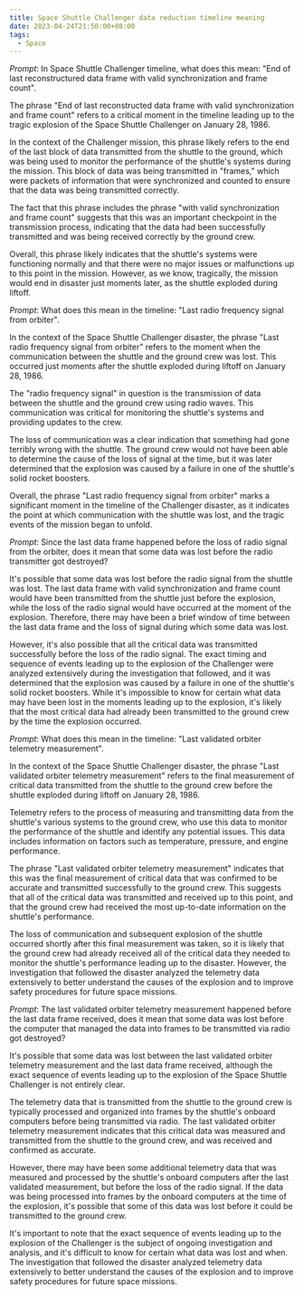 ```yaml
---
title: Space Shuttle Challenger data reduction timeline meaning
date: 2023-04-24T21:50:00+08:00
tags:
  - Space
---
```

_Prompt_: 
In Space Shuttle Challenger timeline, what does this mean: "End of last reconstructured data frame with valid synchronization and frame count".

The phrase "End of last reconstructed data frame with valid synchronization and frame count" refers to a critical moment in the timeline leading up to the tragic explosion of the Space Shuttle Challenger on January 28, 1986.

In the context of the Challenger mission, this phrase likely refers to the end of the last block of data transmitted from the shuttle to the ground, which was being used to monitor the performance of the shuttle's systems during the mission. This block of data was being transmitted in "frames," which were packets of information that were synchronized and counted to ensure that the data was being transmitted correctly.

The fact that this phrase includes the phrase "with valid synchronization and frame count" suggests that this was an important checkpoint in the transmission process, indicating that the data had been successfully transmitted and was being received correctly by the ground crew.

Overall, this phrase likely indicates that the shuttle's systems were functioning normally and that there were no major issues or malfunctions up to this point in the mission. However, as we know, tragically, the mission would end in disaster just moments later, as the shuttle exploded during liftoff.

_Prompt_: 
What does this mean in the timeline: "Last radio frequency signal from orbiter".

In the context of the Space Shuttle Challenger disaster, the phrase "Last radio frequency signal from orbiter" refers to the moment when the communication between the shuttle and the ground crew was lost. This occurred just moments after the shuttle exploded during liftoff on January 28, 1986.

The "radio frequency signal" in question is the transmission of data between the shuttle and the ground crew using radio waves. This communication was critical for monitoring the shuttle's systems and providing updates to the crew.

The loss of communication was a clear indication that something had gone terribly wrong with the shuttle. The ground crew would not have been able to determine the cause of the loss of signal at the time, but it was later determined that the explosion was caused by a failure in one of the shuttle's solid rocket boosters.

Overall, the phrase "Last radio frequency signal from orbiter" marks a significant moment in the timeline of the Challenger disaster, as it indicates the point at which communication with the shuttle was lost, and the tragic events of the mission began to unfold.

_Prompt_: 
Since the last data frame happened before the loss of radio signal from the orbiter, does it mean that some data was lost before the radio transmitter got destroyed?

It's possible that some data was lost before the radio signal from the shuttle was lost. The last data frame with valid synchronization and frame count would have been transmitted from the shuttle just before the explosion, while the loss of the radio signal would have occurred at the moment of the explosion. Therefore, there may have been a brief window of time between the last data frame and the loss of signal during which some data was lost.

However, it's also possible that all the critical data was transmitted successfully before the loss of the radio signal. The exact timing and sequence of events leading up to the explosion of the Challenger were analyzed extensively during the investigation that followed, and it was determined that the explosion was caused by a failure in one of the shuttle's solid rocket boosters. While it's impossible to know for certain what data may have been lost in the moments leading up to the explosion, it's likely that the most critical data had already been transmitted to the ground crew by the time the explosion occurred.

_Prompt_: 
What does this mean in the timeline: "Last validated orbiter telemetry measurement".

In the context of the Space Shuttle Challenger disaster, the phrase "Last validated orbiter telemetry measurement" refers to the final measurement of critical data transmitted from the shuttle to the ground crew before the shuttle exploded during liftoff on January 28, 1986.

Telemetry refers to the process of measuring and transmitting data from the shuttle's various systems to the ground crew, who use this data to monitor the performance of the shuttle and identify any potential issues. This data includes information on factors such as temperature, pressure, and engine performance.

The phrase "Last validated orbiter telemetry measurement" indicates that this was the final measurement of critical data that was confirmed to be accurate and transmitted successfully to the ground crew. This suggests that all of the critical data was transmitted and received up to this point, and that the ground crew had received the most up-to-date information on the shuttle's performance.

The loss of communication and subsequent explosion of the shuttle occurred shortly after this final measurement was taken, so it is likely that the ground crew had already received all of the critical data they needed to monitor the shuttle's performance leading up to the disaster. However, the investigation that followed the disaster analyzed the telemetry data extensively to better understand the causes of the explosion and to improve safety procedures for future space missions.

_Prompt_: 
The last validated orbiter telemetry measurement happened before the last data frame received, does it mean that some data was lost before the computer that managed the data into frames to be transmitted via radio got destroyed?

It's possible that some data was lost between the last validated orbiter telemetry measurement and the last data frame received, although the exact sequence of events leading up to the explosion of the Space Shuttle Challenger is not entirely clear.

The telemetry data that is transmitted from the shuttle to the ground crew is typically processed and organized into frames by the shuttle's onboard computers before being transmitted via radio. The last validated orbiter telemetry measurement indicates that this critical data was measured and transmitted from the shuttle to the ground crew, and was received and confirmed as accurate.

However, there may have been some additional telemetry data that was measured and processed by the shuttle's onboard computers after the last validated measurement, but before the loss of the radio signal. If the data was being processed into frames by the onboard computers at the time of the explosion, it's possible that some of this data was lost before it could be transmitted to the ground crew.

It's important to note that the exact sequence of events leading up to the explosion of the Challenger is the subject of ongoing investigation and analysis, and it's difficult to know for certain what data was lost and when. The investigation that followed the disaster analyzed telemetry data extensively to better understand the causes of the explosion and to improve safety procedures for future space missions.